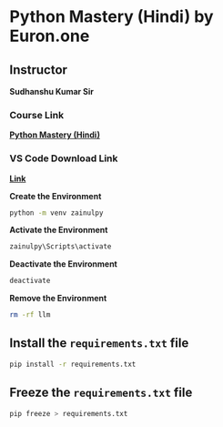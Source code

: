 # Python Mastery (Hindi) by Euron.one

## Instructor

**Sudhanshu Kumar Sir**

### Course Link
[**Python Mastery (Hindi)**](https://euron.one/learn/b8afb0e1-1fe6-4b5c-98e0-49a3c203cada)

### VS Code Download Link

[**Link**](https://code.visualstudio.com/download)

**Create the Environment**

```bash
python -m venv zainulpy
```

**Activate the Environment**

```bash
zainulpy\Scripts\activate
```

**Deactivate the Environment**

```bash
deactivate
```

**Remove the Environment**

```bash
rm -rf llm
```

## Install the `requirements.txt` file

```bash
pip install -r requirements.txt
```

## Freeze the `requirements.txt` file

```bash
pip freeze > requirements.txt
```
